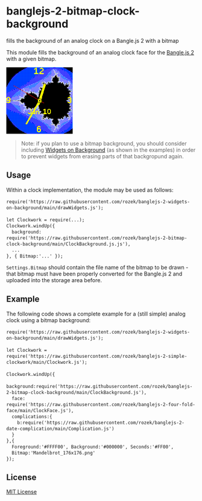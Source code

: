 # banglejs-2-bitmap-clock-background #

fills the background of an analog clock on a Bangle.js 2 with a bitmap

This module fills the background of an analog clock face for the [Bangle.js 2](https://www.espruino.com/Bangle.js2) with a given bitmap.

![](Demo.png)

> Note: if you plan to use a bitmap background, you should consider including [Widgets on Background](https://github.com/rozek/banglejs-2-widgets-on-background) (as shown in the examples) in order to prevent widgets from erasing parts of that backgropund again.

## Usage ##

Within a clock implementation, the module may be used as follows:

```
require('https://raw.githubusercontent.com/rozek/banglejs-2-widgets-on-background/main/drawWidgets.js');

let Clockwork = require(...);
Clockwork.windUp({
  background: require('https://raw.githubusercontent.com/rozek/banglejs-2-bitmap-clock-background/main/ClockBackground.js.js'),
  ...
}, { Bitmap:'...' });
```

`Settings.Bitmap` should contain the file name of the bitmap to be drawn - that bitmap must have been properly converted for the Bangle.js 2 and uploaded into the storage area before.

## Example ##

The following code shows a complete example for a (still simple) analog clock using a bitmap background:

```
require('https://raw.githubusercontent.com/rozek/banglejs-2-widgets-on-background/main/drawWidgets.js');

let Clockwork = require('https://raw.githubusercontent.com/rozek/banglejs-2-simple-clockwork/main/Clockwork.js');

Clockwork.windUp({
  background:require('https://raw.githubusercontent.com/rozek/banglejs-2-bitmap-clock-background/main/ClockBackground.js'),
  face:      require('https://raw.githubusercontent.com/rozek/banglejs-2-four-fold-face/main/ClockFace.js'),
  complications:{
    b:require('https://raw.githubusercontent.com/rozek/banglejs-2-date-complication/main/Complication.js')
  }
},{
  Foreground:'#FFFF00', Background:'#000000', Seconds:'#FF00',
  Bitmap:'Mandelbrot_176x176.png'
});
```

## License ##

[MIT License](LICENSE.md)
